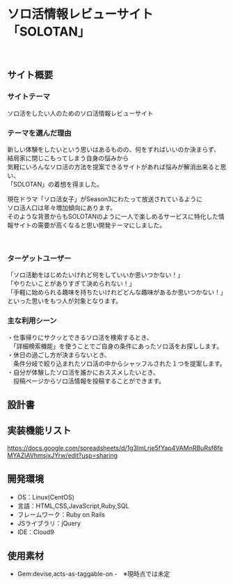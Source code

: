 # ソロ活情報レビューサイト「SOLOTAN」
​
## サイト概要
### サイトテーマ
ソロ活をしたい人のためのソロ活情報レビューサイト
​
### テーマを選んだ理由
新しい体験をしたいという思いはあるものの、何をすればいいのか決まらず、<br>
結局家に閉じこもってしまう自身の悩みから<br>
気軽にいろんなソロ活の方法を提案できるサイトがあれば悩みが解消出来ると思い、<br>
「SOLOTAN」の着想を得ました。

現在ドラマ「ソロ活女子」がSeason3にわたって放送されているように<br>
ソロ活人口は年々増加傾向にあります。<br>
そのような背景からもSOLOTANのように一人で楽しめるサービスに特化した情報サイトの需要が高くなると思い開発テーマにしました。

​
### ターゲットユーザー
「ソロ活動をはじめたいけれど何をしていいか思いつかない！」<br>
「やりたいことがありすぎて決められない！」<br>
「手軽に始められる趣味を持ちたいけれどどんな趣味があるか思いつかない！」<br>
といった思いをもつ人が対象となります。
​
### 主な利用シーン
・仕事帰りにサクッとできるソロ活を検索するとき、<br>
　「詳細検索機能」を使うことでご自身の条件にあったソロ活をお探しします。<br>
・休日の過ごし方が決まらないとき、<br>
　条件分岐で絞り込まれたソロ活の中からシャッフルされた１つを提案します。<br>
・自分が体験したソロ活を誰かにおススメしたいとき、<br>
　投稿ページからソロ活情報を投稿することができます。<br>

## 設計書
<!--テーマを設定・提出する時点では不要です-->

## 実装機能リスト
https://docs.google.com/spreadsheets/d/1g3ImLrje5fYap4VAMnRBuRsf6feMYAZlAVhmsjxJYrw/edit?usp=sharing
​
## 開発環境
- OS：Linux(CentOS)
- 言語：HTML,CSS,JavaScript,Ruby,SQL
- フレームワーク：Ruby on Rails
- JSライブラリ：jQuery
- IDE：Cloud9
​
## 使用素材
- Gem:devise,acts-as-taggable-on
-　※現時点では未定
